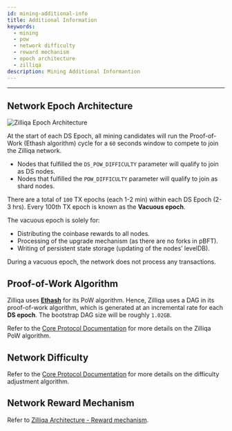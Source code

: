```yaml
---
id: mining-additional-info
title: Additional Information
keywords:
  - mining
  - pow
  - network difficulty
  - reward mechanism
  - epoch architecture
  - zilliqa
description: Mining Additional Informantion
---
```


---

## Network Epoch Architecture

![Zilliqa Epoch Architecture](https://i.imgur.com/Da4t6FW.png)

At the start of each DS Epoch, all mining candidates will run the Proof-of-Work
(Ethash algorithm) cycle for a `60` seconds window to compete to join the
Zilliqa network.

- Nodes that fulfilled the `DS_POW_DIFFICULTY` parameter will qualify to join as
  DS nodes.
- Nodes that fulfilled the `POW_DIFFICULTY` parameter will qualify to join as
  shard nodes.

There are a total of `100` TX epochs (each 1-2 min) within each DS Epoch (2-3
hrs). Every 100th TX epoch is known as the **Vacuous epoch**.

The vacuous epoch is solely for:

- Distributing the coinbase rewards to all nodes.
- Processing of the upgrade mechanism (as there are no forks in pBFT).
- Writing of persistent state storage (updating of the nodes’ levelDB).

During a vacuous epoch, the network does not process any transactions.

## Proof-of-Work Algorithm

Zilliqa uses [**Ethash**](https://github.com/ethereum/wiki/wiki/Ethash) for its
PoW algorithm. Hence, Zilliqa uses a DAG in its proof-of-work algorithm, which
is generated at an incremental rate for each **DS epoch**. The bootstrap DAG
size will be roughly `1.02GB`.

Refer to the [Core Protocol Documentation](../contributors/core-pow.md) for more
details on the Zilliqa PoW algorithm.

## Network Difficulty

Refer to the
[Core Protocol Documentation](../contributors/core-difficulty-adjustment.md) for
more details on the difficulty adjustment algorithm.

## Network Reward Mechanism

Refer to
[Zilliqa Architecture - Reward mechanism](../basics/basics-zil-reward.md).
